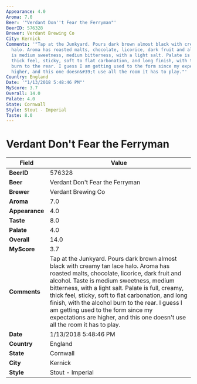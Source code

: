 ```yaml
---
Appearance: 4.0
Aroma: 7.0
Beer: '"Verdant Don''t Fear the Ferryman"'
BeerID: 576328
Brewer: Verdant Brewing Co
City: Kernick
Comments: '"Tap at the Junkyard. Pours dark brown almost black with creamy tan lace
  halo. Aroma has roasted malts, chocolate, licorice, dark fruit and alcohol. Taste
  is medium sweetness, medium bitterness, with a light salt. Palate is full, creamy,
  thick feel, sticky, soft to flat carbonation, and long finish, with the alcohol
  burn to the rear. I guess I am getting used to the form since my expectations are
  higher, and this one doesn&#39;t use all the room it has to play."'
Country: England
Date: '"1/13/2018 5:48:46 PM"'
MyScore: 3.7
Overall: 14.0
Palate: 4.0
State: Cornwall
Style: Stout - Imperial
Taste: 8.0
---
```


# Verdant Don't Fear the Ferryman

| Field         | Value |
|---------------|-------|
| **BeerID** | 576328 |
| **Beer** | Verdant Don't Fear the Ferryman |
| **Brewer** | Verdant Brewing Co |
| **Aroma** | 7.0 |
| **Appearance** | 4.0 |
| **Taste** | 8.0 |
| **Palate** | 4.0 |
| **Overall** | 14.0 |
| **MyScore** | 3.7 |
| **Comments** | Tap at the Junkyard. Pours dark brown almost black with creamy tan lace halo. Aroma has roasted malts, chocolate, licorice, dark fruit and alcohol. Taste is medium sweetness, medium bitterness, with a light salt. Palate is full, creamy, thick feel, sticky, soft to flat carbonation, and long finish, with the alcohol burn to the rear. I guess I am getting used to the form since my expectations are higher, and this one doesn&#39;t use all the room it has to play. |
| **Date** | 1/13/2018 5:48:46 PM |
| **Country** | England |
| **State** | Cornwall |
| **City** | Kernick |
| **Style** | Stout - Imperial |
